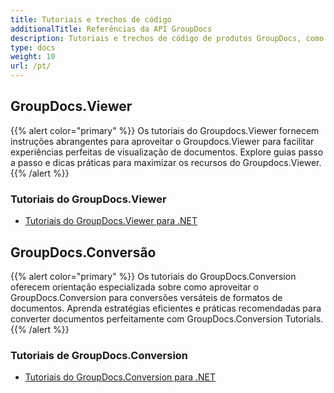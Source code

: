 ```yaml
---
title: Tutoriais e trechos de código
additionalTitle: Referências da API GroupDocs
description: Tutoriais e trechos de código de produtos GroupDocs, como GroupDocs.Viewer, GroupDocs.Annotation, GroupDocs.Conversion e outros produtos.
type: docs
weight: 10
url: /pt/
---
```


## GroupDocs.Viewer
{{% alert color="primary" %}}
Os tutoriais do Groupdocs.Viewer fornecem instruções abrangentes para aproveitar o Groupdocs.Viewer para facilitar experiências perfeitas de visualização de documentos. Explore guias passo a passo e dicas práticas para maximizar os recursos do Groupdocs.Viewer.
{{% /alert %}}

### Tutoriais do GroupDocs.Viewer
- [Tutoriais do GroupDocs.Viewer para .NET](../viewer/pt/net/)


## GroupDocs.Conversão
{{% alert color="primary" %}}
Os tutoriais do GroupDocs.Conversion oferecem orientação especializada sobre como aproveitar o GroupDocs.Conversion para conversões versáteis de formatos de documentos. Aprenda estratégias eficientes e práticas recomendadas para converter documentos perfeitamente com GroupDocs.Conversion Tutorials.
{{% /alert %}}

### Tutoriais de GroupDocs.Conversion
- [Tutoriais do GroupDocs.Conversion para .NET](../conversion/pt/net/)